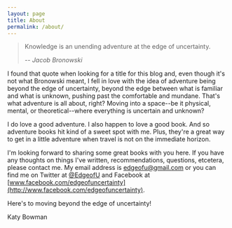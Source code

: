 ```yaml
---
layout: page
title: About
permalink: /about/
---
```


> Knowledge is an unending adventure at the edge of uncertainty.
>
>-- <cite>Jacob Bronowski</cite>

I found that quote when looking for a title for this blog and, even though it's not what Bronowski meant, I fell in love with the idea of adventure being beyond the edge of uncertainty, beyond the edge between what is familiar and what is unknown, pushing past the comfortable and mundane. That's what adventure is all about, right? Moving into a space--be it physical, mental, or theoretical--where everything is uncertain and unknown?

I do love a good adventure. I also happen to love a good book. And so adventure books hit kind of a sweet spot with me. Plus, they're a great way to get in a little adventure when travel is not on the immediate horizon.

I'm looking forward to sharing some great books with you here. If you have any thoughts on things I've written, recommendations, questions, etcetera, please contact me. My email address is [edgeofu@gmail.com](mailto:edgeofu@gmail.com) or you can find me on Twitter at [@EdgeofU](http://www.twitter.com/EdgeofU) and Facebook at [www.facebook.com/edgeofuncertainty](http://www.facebook.com/edgeofuncertainty).

Here's to moving beyond the edge of uncertainty!

Katy Bowman
